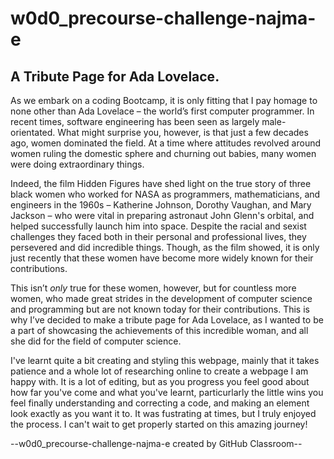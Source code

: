 # w0d0_precourse-challenge-najma-e

## A Tribute Page for Ada Lovelace.

As we embark on a coding Bootcamp, it is only fitting that I pay homage to none other than Ada Lovelace – the world’s first computer programmer. In recent times, software engineering has been seen as largely male-orientated. What might surprise you, however, is that just a few decades ago, women dominated the field.  At a time where attitudes revolved around women ruling the domestic sphere and churning out babies, many women were doing extraordinary things.

Indeed, the film Hidden Figures have shed light on the true story of three black women who worked for NASA as programmers, mathematicians, and engineers in the 1960s – Katherine Johnson, Dorothy Vaughan, and Mary Jackson – who were vital in preparing astronaut John Glenn's orbital, and helped successfully launch him into space. Despite the racial and sexist challenges they faced both in their personal and professional lives, they persevered and did incredible things. Though, as the film showed, it is only just recently that these women have become more widely known for their contributions.

This isn’t *only* true for these women, however, but for countless more women, who made great strides in the development of computer science and programming but are not known today for their contributions. This is why I’ve decided to make a tribute page for Ada Lovelace, as I wanted to be a part of showcasing the achievements of this incredible woman, and all she did for the field of computer science.

I've learnt quite a bit creating and styling this webpage, mainly that it takes patience and a whole lot of researching online to create a webpage I am happy with. It is a lot of editing, but as you progress you feel good about how far you've come and what you've learnt, particurlarly the little wins you feel finally understanding and correcting a code, and making an element look exactly as you want it to. It was fustrating at times, but I truly enjoyed the process. I can't wait to get properly started on this amazing journey!

--w0d0_precourse-challenge-najma-e created by GitHub Classroom--

